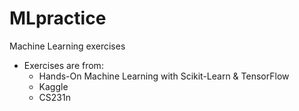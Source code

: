 # MLpractice
Machine Learning exercises


- Exercises are from:
    - Hands-On Machine Learning with Scikit-Learn & TensorFlow
    - Kaggle
    - CS231n

